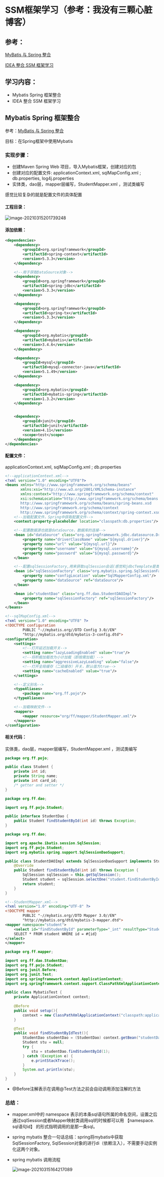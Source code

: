 # SSM框架学习（参考：我没有三颗心脏博客）

## 参考：

[MyBatis 与 Spring 整合](https://www.cnblogs.com/wmyskxz/p/8879513.html)

[IDEA 整合 SSM 框架学习](https://www.cnblogs.com/wmyskxz/p/8916365.html)

## 学习内容：

- Mybatis Spring 框架整合
- IDEA 整合 SSM 框架学习

## Mybatis Spring 框架整合

参考：[MyBatis 与 Spring 整合](https://www.cnblogs.com/wmyskxz/p/8879513.html)

目标：在Spring框架中使用Mybatis

### 实现步骤：

- 创建Maven Spring Web 项目，导入Mybatis框架，创建对应的包
- 创建对应的配置文件: applicationContext.xml, sqlMapConfig.xml ; db.properties, log4j.properties
- 实体类，dao层，mapper层编写，StudentMapper.xml ，测试类编写

感觉比较复杂的就是配置文件的具体配置

#### 工程目录：

![image-20210315201739248](D:\wp\IdeaProjects\SSM\readme.assets\image-20210315201739248.png)

#### 添加依赖：

```xml
<dependencies>
    <dependency>
        <groupId>org.springframework</groupId>
        <artifactId>spring-context</artifactId>
        <version>5.3.3</version>
    </dependency>

    <!--用于获取DataSource对象-->
    <dependency>
        <groupId>org.springframework</groupId>
        <artifactId>spring-jdbc</artifactId>
        <version>5.3.3</version>
    </dependency>

    <dependency>
        <groupId>org.springframework</groupId>
        <artifactId>spring-tx</artifactId>
        <version>5.3.3</version>
    </dependency>

    <dependency>
        <groupId>org.mybatis</groupId>
        <artifactId>mybatis</artifactId>
        <version>3.4.6</version>
    </dependency>

    <dependency>
        <groupId>mysql</groupId>
        <artifactId>mysql-connector-java</artifactId>
        <version>5.1.49</version>
    </dependency>

    <dependency>
        <groupId>org.mybatis</groupId>
        <artifactId>mybatis-spring</artifactId>
        <version>1.3.2</version>
    </dependency>


    <dependency>
        <groupId>junit</groupId>
        <artifactId>junit</artifactId>
        <version>4.11</version>
        <scope>test</scope>
    </dependency>
</dependencies>
```

#### 配置文件：

applicationContext.xml, sqlMapConfig.xml ; db.properties

```xml
<!--applicationContext.xml-->
<?xml version="1.0" encoding="UTF8"?>
<beans xmlns="http://www.springframework.org/schema/beans"
       xmlns:xsi="http://www.w3.org/2001/XMLSchema-instance"
       xmlns:context="http://www.springframework.org/schema/context"
       xsi:schemaLocation="http://www.springframework.org/schema/beans
       http://www.springframework.org/schema/beans/spring-beans.xsd
       http://www.springframework.org/schema/context
       http://www.springframework.org/schema/context/spring-context.xsd">
    <!--加载配置文件，Spring中获取配置文件-->
    <context:property-placeholder location="classpath:db.properties"/>

    <!--配置数据源也就是dataSource，数据库的连接-->
    <bean id="dataSource" class="org.springframework.jdbc.datasource.DriverManagerDataSource">
        <property name="driverClassName" value="${mysql.driver}"/>
        <property name="url" value="${mysql.url}"/>
        <property name="username" value="${mysql.username}"/>
        <property name="password" value="${mysql.password}"/>
    </bean>

    <!--配置sqlSessionFactory,用来获取sqlSession会话(感觉和jdbcTemplate是类似的作用)-->
    <bean id="sqlSessionFactory" class="org.mybatis.spring.SqlSessionFactoryBean">
        <property name="configLocation" value="SqlMapperConfig.xml"/>
        <property name="dataSource" ref="dataSource"/>
    </bean>

    <bean id="studentDao" class="org.ff.dao.StudentDAOImpl">
        <property name="sqlSessionFactory" ref="sqlSessionFactory"/>
    </bean>
</beans>
```

```xml
<!--sqlMapConfig.xml-->
<?xml version="1.0" encoding="UTF8" ?>
<!DOCTYPE configuration
        PUBLIC "-//mybatis.org//DTD Config 3.0//EN"
        "http://mybatis.org/dtd/mybatis-3-config.dtd">
<configuration>
    <settings>
        <!--打开延迟加载开关-->
        <setting name="lazyLoadingEnabled" value="true"/>
        <!--将积极加载改为小计加载（即按需加载）-->
        <setting name="aggressiveLazyLoading" value="false"/>
        <!--打开全局缓存（二级缓存）开关，默认值为true-->
        <setting name="cacheEnabled" value="true"/>
    </settings>

    <!--定义别名-->
    <typeAliases>
        <package name="org.ff.pojo"/>
    </typeAliases>

    <!--加载映射文件-->
    <mappers>
        <mapper resource="org/ff/mapper/StudentMapper.xml"/>
    </mappers>
</configuration>
```

#### 相关代码：

实体类，dao层，mapper层编写，StudentMapper.xml ，测试类编写

```java
package org.ff.pojo;

public class Student {
    private int id;
    private String name;
    private int card_id;
	/* getter and setter */
}
```

```java
package org.ff.dao;

import org.ff.pojo.Student;

public interface StudentDao {
    public Student findStudentById(int id) throws Exception;
}
```

```java
package org.ff.dao;

import org.apache.ibatis.session.SqlSession;
import org.ff.pojo.Student;
import org.mybatis.spring.support.SqlSessionDaoSupport;

public class StudentDAOImpl extends SqlSessionDaoSupport implements StudentDao{
    @Override
    public Student findStudentById(int id) throws Exception {
        SqlSession sqlSession = this.getSqlSession();
        Student student = sqlSession.selectOne("student.findStudentById", id);
        return student;
    }
}
```

```xml
<!--StudentMapper.xml-->
<?xml version="1.0" encoding="UTF-8" ?>
<!DOCTYPE mapper
        PUBLIC "-//mybatis.org//DTD Mapper 3.0//EN"
        "http://mybatis.org/dtd/mybatis-3-mapper.dtd">
<mapper namespace="student">
    <select id="findStudentById" parameterType="_int" resultType="Student">
    SELECT * FROM student WHERE id = #{id}
</select>
</mapper>
```

```java
package org.ff.mapper;

import org.ff.dao.StudentDao;
import org.ff.pojo.Student;
import org.junit.Before;
import org.junit.Test;
import org.springframework.context.ApplicationContext;
import org.springframework.context.support.ClassPathXmlApplicationContext;

public class MybatisTest {
    private ApplicationContext context;
    
    @Before
    public void setup(){
        context = new ClassPathXmlApplicationContext("classpath:applicationContext.xml");
    }

    @Test
    public void findStudentByIdTest(){
        StudentDao studentDao = (StudentDao) context.getBean("studentDao");
        Student stu = null;
        try {
            stu = studentDao.findStudentById(1);
        } catch (Exception e) {
            e.printStackTrace();
        }
        System.out.println(stu);
    }
}
```

- @Before注解表示在调用@Test方法之前会自动调用添加注解的方法

### 总结：

- mapper.xml中的 namespace 表示的本条sql语句所属的命名空间，设置之后通过sqlSession或者Mapper映射类调用sql的时候都可以用 【namespace. sql语句id】 的形式指明调用的是那一条sql。

- spring mybatis 整合一句话总结：spring将mybatis中获取SqlSessionFactory, SqlSession对象的进行di（依赖注入），不需要手动实例化这两个对象。

- spring mybatis 调用流程

  ![image-20210315164217089](C:\Users\Administrator\AppData\Roaming\Typora\typora-user-images\image-20210315164217089.png)